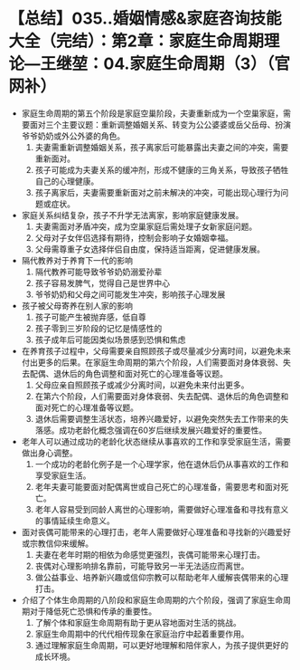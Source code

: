 # 【总结】035..婚姻情感&家庭咨询技能大全（完结）：第2章：家庭生命周期理论—王继堃：04.家庭生命周期（3）（官网补）

-   家庭生命周期的第五个阶段是家庭空巢阶段，夫妻重新成为一个空巢家庭，需要面对三个主要议题：重新调整婚姻关系、转变为公公婆婆或岳父岳母、扮演爷爷奶奶或外公外婆的角色。
    1.  夫妻需重新调整婚姻关系，孩子离家后可能暴露出夫妻之间的冲突，需要重新面对。
    2.  孩子可能成为夫妻关系的缓冲剂，形成不健康的三角关系，导致孩子牺牲自己的心理健康。
    3.  孩子离家后，夫妻需要重新面对之前未解决的冲突，可能出现心理行为问题或症状。
-   家庭关系纠结复杂，孩子不升学无法离家，影响家庭健康发展。
    1.  夫妻需面对矛盾冲突，成为空巢家庭后需处理子女新家庭问题。
    2.  父母对子女伴侣选择有期待，控制会影响子女婚姻幸福。
    3.  父母需尊重子女选择伴侣自由度，保持适当距离，促进健康发展。
-   隔代教养对于养育下一代的影响
    1.  隔代教养可能导致爷爷奶奶溺爱孙辈
    2.  孩子容易发脾气，觉得自己是世界中心
    3.  爷爷奶奶和父母之间可能发生冲突，影响孩子心理发展
-   孩子被父母寄养在别人家的影响
    1.  孩子可能产生被抛弃感，低自尊
    2.  孩子零到三岁阶段的记忆是情感性的
    3.  孩子成年后可能因类似场景感到恐惧和焦虑
-   在养育孩子过程中，父母需要亲自照顾孩子或尽量减少分离时间，以避免未来付出更多的后果。在家庭生命周期的第六个阶段，人们需要面对身体衰弱、失去配偶、退休后的角色调整和面对死亡的心理准备等议题。
    1.  父母应亲自照顾孩子或减少分离时间，以避免未来付出更多。
    2.  在第六个阶段，人们需要面对身体衰弱、失去配偶、退休后的角色调整和面对死亡的心理准备等议题。
    3.  退休后需要调整生活状态，培养兴趣爱好，以避免突然失去工作带来的失落感。成功老龄化概念强调在60岁后继续发展兴趣爱好的重要性。
-   老年人可以通过成功的老龄化状态继续从事喜欢的工作和享受家庭生活，需要做出身心调整。
    1.  一个成功的老龄化例子是一个心理学家，他在退休后仍从事喜欢的工作和享受家庭生活。
    2.  老年夫妻可能要面对配偶离世或自己死亡的心理准备，需要思考和面对死亡。
    3.  老年人容易受到同龄人离世的心理影响，需要做好心理准备和寻找有意义的事情延续生命意义。
-   面对丧偶可能带来的心理打击，老年人需要做好心理准备和寻找新的兴趣爱好或宗教信仰来缓解。
    1.  夫妻在老年时期的相依为命感觉更强烈，丧偶可能带来心理打击。
    2.  丧偶对心理影响排名靠前，可能导致另一半无法适应而离世。
    3.  做公益事业、培养新兴趣或信仰宗教可以帮助老年人缓解丧偶带来的心理打击。
-   介绍了个体生命周期的八阶段和家庭生命周期的六个阶段，强调了家庭生命周期对于降低死亡恐惧和传承的重要性。
    1.  了解个体和家庭生命周期有助于更从容地面对生活的挑战。
    2.  家庭生命周期中的代代相传现象在家庭治疗中起着重要作用。
    3.  通过理解家庭生命周期，可以更好地理解和陪伴家人，为孩子提供更好的成长环境。